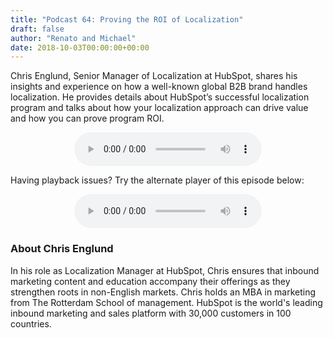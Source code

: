 ```yaml
---
title: "Podcast 64: Proving the ROI of Localization"
draft: false
author: "Renato and Michael"
date: 2018-10-03T00:00:00+00:00
---
```

Chris Englund, Senior Manager of Localization at HubSpot, shares his insights and experience on how a well-known global B2B brand handles localization. He provides details about HubSpot’s successful localization program and talks about how your localization approach can drive value and how you can prove program ROI.

<center><audio src="http://media.blubrry.com/globally_speaking/content.blubrry.com/globally_speaking/Globally-Speaking-064_Proving-the-ROI-of-Localization.mp3" controls="controls"></audio></center>

Having playback issues? Try the alternate player of this episode below:

<center><audio src="https://globallyspeakingradio.podbean.com/mf/web/w57fmh/Globally-Speaking-064_Proving-the-ROI-of-Localization.mp3" controls="controls"></audio></center>

### About Chris Englund
In his role as Localization Manager at HubSpot, Chris ensures that inbound marketing content and education accompany their offerings as they strengthen roots in non-English markets. Chris holds an MBA in marketing from The Rotterdam School of management. HubSpot is the world's leading inbound marketing and sales platform with 30,000 customers in 100 countries.
